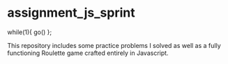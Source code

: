 assignment_js_sprint
====================

while(1){ go() };

This repository includes some practice problems I solved as well as a fully functioning Roulette game crafted entirely in Javascript.
